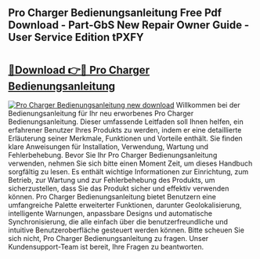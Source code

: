 ## Pro Charger Bedienungsanleitung Free Pdf Download - Part-GbS New Repair Owner Guide - User Service Edition tPXFY

# <h2><a href="http://df5851h.blite.top/?on=Pro+Charger+Bedienungsanleitung">🔗Download 👉🔴 Pro Charger Bedienungsanleitung</a></h2>

[![Pro Charger Bedienungsanleitung new download](https://i.imgur.com/lujVjoI.png)](http://df5851h.blite.top/?on=Pro+Charger+Bedienungsanleitung)
Willkommen bei der Bedienungsanleitung für Ihr neu erworbenes Pro Charger Bedienungsanleitung. Dieser umfassende Leitfaden soll Ihnen helfen, ein erfahrener Benutzer Ihres Produkts zu werden, indem er eine detaillierte Erläuterung seiner Merkmale, Funktionen und Vorteile enthält. Sie finden klare Anweisungen für Installation, Verwendung, Wartung und Fehlerbehebung. Bevor Sie Ihr Pro Charger Bedienungsanleitung verwenden, nehmen Sie sich bitte einen Moment Zeit, um dieses Handbuch sorgfältig zu lesen. Es enthält wichtige Informationen zur Einrichtung, zum Betrieb, zur Wartung und zur Fehlerbehebung des Produkts, um sicherzustellen, dass Sie das Produkt sicher und effektiv verwenden können. Pro Charger Bedienungsanleitung bietet Benutzern eine umfangreiche Palette erweiterter Funktionen, darunter Geolokalisierung, intelligente Warnungen, anpassbare Designs und automatische Synchronisierung, die alle einfach über die benutzerfreundliche und intuitive Benutzeroberfläche gesteuert werden können. Bitte scheuen Sie sich nicht, Pro Charger Bedienungsanleitung zu fragen. Unser Kundensupport-Team ist bereit, Ihre Fragen zu beantworten.
